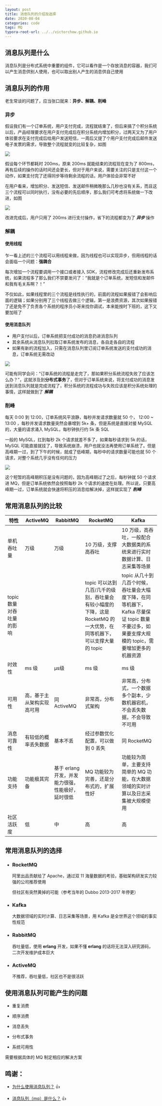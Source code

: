 ```yaml
---
layout: post
title: 消息队列的介绍及选择
date: 2020-08-04
categories: code
tags: MQ
typora-root-url: ../../victorchow.github.io
---
```


> 

## 消息队列是什么

消息队列是分布式系统中重要的组件，它可以看作是一个存放消息的容器，我们可以产生消息供别人使用，也可以取出别人产生的消息供自己使用

## 消息队列的作用

老生常谈的问题了，应当张口就来：**异步、解耦、削峰**

### 异步

假设我们有一个订单系统，用户支付完成，流程就结束了，但后来搞了个积分系统以后，产品经理要求在用户支付完成后在积分系统内增加积分，过两天又为了用户体验要求在支付完成后给用户发送短信，一周后又提了个用户支付完成后邮件发送电子发票的需求，导致整个流程就变的比较复杂，如图

![](/assets/img/20200804-1.svg)

假设每个环节都耗时 200ms，原来 200ms 就能结束的流程现在变为了 800ms，再有后续的操作的话时间还会更长，但对于用户来说，需要关注的只是支付这一个动作，如果支付完了还得同步等待剩余流程的话，用户体验会非常不好

在用户看来，增加积分、发送短信、发送邮件稍微晚那么几秒也没有关系，而且这三个流程可以同时执行，没有必要的先后顺序，那么我们可考虑将系统做一下改进，如图

![](/assets/img/20200804-2.svg)

改进完成后，用户只用了 200ms 进行支付操作，省下的流程都变为了 ***异步*** 操作

### 解耦

#### 使用线程

乍一看上述的三个流程可以用线程来做，因为线程也可以实现异步，但用线程的话会面临一个问题：**强耦合**

每次增加一个流程要调用一个接口或者接入 SDK，流程修改完成后还重新发布系统，如果流程多了那么我们不禁要发问了：“我就是个订单系统，发短信和发邮件和我有毛关系啊？！”

不仅如此，如果线程里的三个流程是线性执行的，前面的流程如果报错了会影响后面的逻辑；如果分别用了三个线程去做三个逻辑，第一是浪费资源，其次如果报错了还是免不了负责各个系统的程序员小哥来找你调试，本来能按时下班的，这下又要加班了

#### 使用消息队列

* 用户支付以后，订单系统把支付成功的消息扔进消息队列
* 其余系统从消息队列拉取订单系统发布的消息，各自走各自的流程
* 如果有新的流程加入，只需在消息队列里订阅订单系统发送的支付成功的消息，订单系统无需改动

![](/assets/img/20200804-3.svg)

可能有同学会问：“订单系统的流程是走完了，那如果积分系统流程失败了应该怎么办？”，这就涉及到**分布式事务**了，但对于订单系统来说，将支付成功的消息发送到消息队列就是完成流程了，积分系统的流程成功与失败应该是积分系统处理的事情，这样就做到了 ***解耦***

### 削峰

每天 0:00 到 12:00，订单系统风平浪静，每秒并发请求数量就 50 个， 12:00 ~ 13:00 ，每秒并发请求数量突然会暴增到 5k+ 条，但是系统是直接对接 MySQL 的，大量的请求涌入 MySQL，每秒钟执行约 5k 条 SQL

一般的 MySQL，扛到每秒 2k 个请求就差不多了，如果每秒请求到 5k 的话，MySQL 可能直接就挂了，导致系统崩溃，用户也就没法再使用订单系统了。但是高峰期一过，到了下午的时候，就成了低峰期，每秒中的请求数量可能也就 50 个请求，对整个系统几乎没有任何的压力

![](/assets/img/20200804-4.svg)

这个短暂的高峰期积压是没有问题的，因为高峰期过了之后，每秒钟就 50 个请求进 MQ，但是订单系统依然会按照每秒 2k 个请求的速度在处理。所以说，只要高峰期一过，订单系统就会快速将积压的消息给解决掉，这样就实现了 ***削峰***

## 常用消息队列的比较

| 特性                     | ActiveMQ                              | RabbitMQ                                           | RocketMQ                                                     | Kafka                                                        |
| ------------------------ | ------------------------------------- | -------------------------------------------------- | ------------------------------------------------------------ | ------------------------------------------------------------ |
| 单机吞吐量               | 万级 | 万级                                      | 10 万级，支撑高吞吐                                          | 10 万级，高吞吐，一般配合大数据类的系统来进行实时数据计算、日志采集等场景 |
| topic 数量对吞吐量的影响 |                                       |                                                    | topic 可以达到几百/几千的级别，吞吐量会有较小幅度的下降，这是 RocketMQ 的一大优势，在同等机器下，可以支撑大量的 topic | topic 从几十到几百个时候，吞吐量会大幅度下降，在同等机器下，Kafka 尽量保证 topic 数量不要过多，如果要支撑大规模的 topic，需要增加更多的机器资源 |
| 时效性                   | ms 级                                 | μs级                                               | ms 级                                                        | ms 级                                                        |
| 可用性                   | 高，基于主从架构实现高可用            | 同 ActiveMQ                                        | 非常高，分布式架构                                           | 非常高，分布式，一个数据多个副本，少数机器宕机，不会丢失数据，不会导致不可用 |
| 消息可靠性               | 有较低的概率丢失数据                  | 基本不丢                                           | 经过参数优化配置，可以做到 0 丢失                            | 同 RocketMQ                                                  |
| 功能支持                 | 功能极其完备                          | 基于 erlang 开发，并发能力很强，性能极好，延时很低 | MQ 功能较为完善，还是分布式的，扩展性好                      | 功能较为简单，主要支持简单的 MQ 功能，在大数据领域的实时计算以及日志采集被大规模使用 |
|社区活跃度|低|中|高|高|

## 常用消息队列的选择

* ### RocketMQ

  阿里出品贡献给了 Apache，通过双 11 海量数据的考验，基础架构研发实力较强的公司推荐使用

  但社区有突然黄掉的可能（参考当年的 Dubbo 2013-2017 年停更）

* ### Kafka

  大数据领域的实时计算、日志采集等场景，用 Kafka 是全世界这个领域的事实性规范

* ### RabbitMQ

  吞吐量低，使用 **erlang** 开发，如果不懂 **erlang** 的话将无法深入研究源码，二次开发维护成本巨大

* ### ActiveMQ

  不推荐，吞吐量低，社区也不是很活跃

## 使用消息队列可能产生的问题

* 重复消费

* 顺序消费

* 消息丢失

* 分布式事务

* 系统可用性

需要根据具体的 MQ 制定相应的解决方案

## 鸣谢：

* [为什么使用消息队列？](https://github.com/doocs/advanced-java/blob/master/docs/high-concurrency/why-mq.md) 👍

* [消息队列（mq）是什么？](https://www.zhihu.com/question/54152397/answer/923992679) 👍

